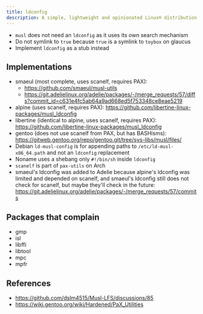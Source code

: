 ```yaml
---
title: ldconfig
description: A simple, lightweight and opinionated Linux® distribution based on musl libc and toybox
---
```


- `musl` does not need an `ldconfig` as it uses its own search mechanism
- Do not symlink to `true` because `true` is a symlink to `toybox` on glaucus
- Implement `ldconfig` as a stub instead

## Implementations
- smaeul (most complete, uses scanelf, requires PAX):
  - https://github.com/smaeul/musl-utils
  - https://git.adelielinux.org/adelie/packages/-/merge_requests/57/diffs?commit_id=c631e4fc5ab64a9ad668ed5f753348ce8eae5219
- alpine (uses scanelf, requires PAX): https://github.com/libertine-linux-packages/musl_ldconfig
- libertine (identical to alpine, uses scanelf, requires PAX): https://github.com/libertine-linux-packages/musl_ldconfig
- gentoo (does not use scanelf from PAX, but has BASHisms): https://gitweb.gentoo.org/repo/gentoo.git/tree/sys-libs/musl/files/
- Debian `ld-musl-config` is for appending paths to `/etc/ld-musl-x86_64.path` and not an `ldconfig` replacement
- Noname uses a shebang only `#!/bin/sh` inside `ldconfig`
- `scanelf` is part of `pax-utils` on Arch
- smaeul's ldconfig was added to Adelie because alpine's ldconfig was limited and depended on scanelf, and smaeul's ldconfig still does not check for scanelf, but maybe they'll check in the future: https://git.adelielinux.org/adelie/packages/-/merge_requests/57/commits

## Packages that complain
- gmp
- isl
- libffi
- libtool
- mpc
- mpfr

## References
- https://github.com/dslm4515/Musl-LFS/discussions/85
- https://wiki.gentoo.org/wiki/Hardened/PaX_Utilities
